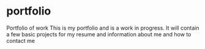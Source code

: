 # portfolio
Portfolio of work
This is my portfolio and is a work in progress.  It will contain a few basic projects for my resume and information about me and how to contact me
